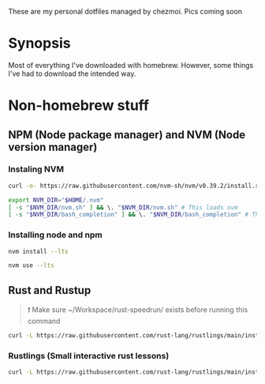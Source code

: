These are my personal dotfiles managed by chezmoi. Pics coming soon

# Synopsis

Most of everything I've downloaded with homebrew. However, some things I've had to download the intended way.

# Non-homebrew stuff

## NPM (Node package manager) and NVM (Node version manager)

### Instaling NVM

```bash
curl -o- https://raw.githubusercontent.com/nvm-sh/nvm/v0.39.2/install.sh | bash
```

```bash
export NVM_DIR="$HOME/.nvm"
[ -s "$NVM_DIR/nvm.sh" ] && \. "$NVM_DIR/nvm.sh" # This loads nvm
[ -s "$NVM_DIR/bash_completion" ] && \. "$NVM_DIR/bash_completion" # This loads nvm bash_completion
```

### Installing node and npm

```bash
nvm install --lts
```

```bash
nvm use --lts
```

## Rust and Rustup

> ❗️ Make sure ~/Workspace/rust-speedrun/ exists before running this command

```bash
curl -L https://raw.githubusercontent.com/rust-lang/rustlings/main/install.sh | bash -s ~/Workspace/rust-speedrun
```

### Rustlings (Small interactive rust lessons)

```bash
curl -L https://raw.githubusercontent.com/rust-lang/rustlings/main/install.sh | bash -s ~/Workspace/rust-speedrun/rustlings
```
